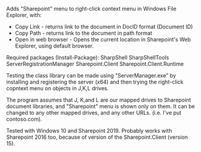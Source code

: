 Adds "Sharepoint" menu to right-click context menu in Windows File Explorer, with:
- Copy Link - returns link to the document in DocID format (Document ID)
- Copy Path - returns link to the document in path format
- Open in web browser - Opens the current location in Sharepoint's Web Explorer, using default browser.

Required packages (Install-Package):
SharpShell
SharpShellTools
ServerRegistrationManager
Sharepoint.Client
Sharepoint.Client.Runtime

Testing the class library can be made using "ServerManager.exe" by installing and registering the server (x64) and then trying the right-click copntext menu on objects in J,K,L drives.

The program assumes that J, K,and L are our mapped drives to Sharepoint document libraries, and "Sharepoint" menu is shown only on them. It can be changed to any other mapped drives, and any other URLs. (i.e. I've put contoso.com).

Tested with Windows 10 and Sharepoint 2019. Probably works with Sharepoint 2016 too, because of version of the Sharepoint.Client (version 15).
